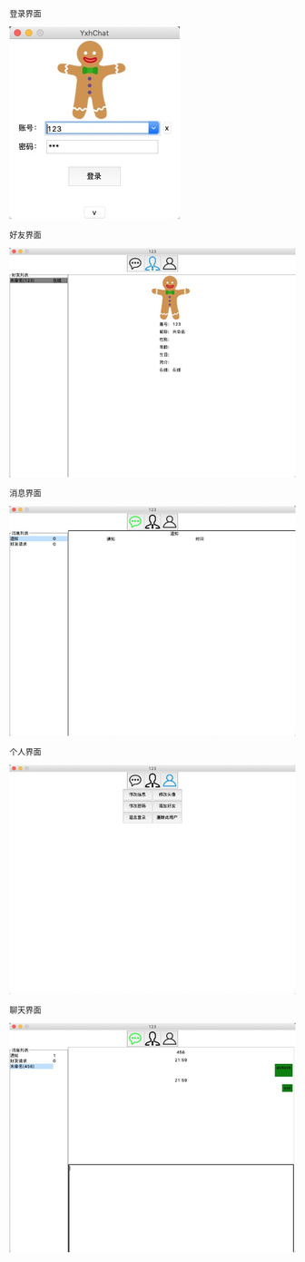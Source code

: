 登录界面

![image](https://github.com/xuhao1108/YxhChat/blob/master/%E5%9B%BE%E7%89%87%E5%B1%95%E7%A4%BA/%E7%99%BB%E5%BD%95%E7%95%8C%E9%9D%A2.png)

好友界面

![image](https://github.com/xuhao1108/YxhChat/blob/master/%E5%9B%BE%E7%89%87%E5%B1%95%E7%A4%BA/%E5%A5%BD%E5%8F%8B%E7%95%8C%E9%9D%A2.png)

消息界面

![image](https://github.com/xuhao1108/YxhChat/blob/master/%E5%9B%BE%E7%89%87%E5%B1%95%E7%A4%BA/%E6%B6%88%E6%81%AF%E7%95%8C%E9%9D%A2.png)

个人界面

![image](https://github.com/xuhao1108/YxhChat/blob/master/%E5%9B%BE%E7%89%87%E5%B1%95%E7%A4%BA/%E4%B8%AA%E4%BA%BA%E7%95%8C%E9%9D%A2.png)

聊天界面

![image](https://github.com/xuhao1108/YxhChat/blob/master/%E5%9B%BE%E7%89%87%E5%B1%95%E7%A4%BA/%E8%81%8A%E5%A4%A9%E7%95%8C%E9%9D%A2.png)
